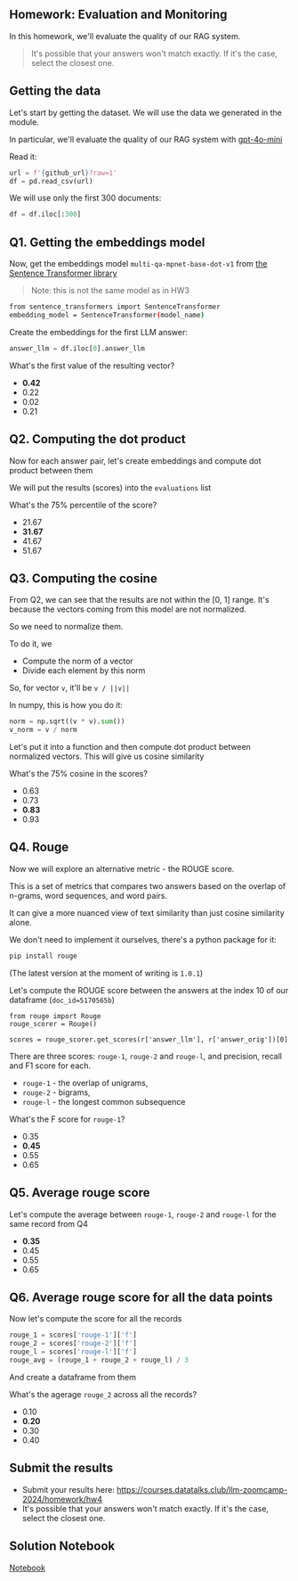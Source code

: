 ## Homework: Evaluation and Monitoring

In this homework, we'll evaluate the quality of our RAG system.

> It's possible that your answers won't match exactly. If it's the case, select the closest one.
> 

## Getting the data

Let's start by getting the dataset. We will use the data we generated in the module.

In particular, we'll evaluate the quality of our RAG system
with [gpt-4o-mini](https://github.com/DataTalksClub/llm-zoomcamp/blob/main/04-monitoring/data/results-gpt4o-mini.csv)

Read it:

```python
url = f'{github_url}?raw=1'
df = pd.read_csv(url)

```

We will use only the first 300 documents:

```python
df = df.iloc[:300]

```

## Q1. Getting the embeddings model

Now, get the embeddings model `multi-qa-mpnet-base-dot-v1` from
[the Sentence Transformer library](https://www.sbert.net/docs/sentence_transformer/pretrained_models.html#model-overview)

> Note: this is not the same model as in HW3
> 

```bash
from sentence_transformers import SentenceTransformer
embedding_model = SentenceTransformer(model_name)

```

Create the embeddings for the first LLM answer:

```python
answer_llm = df.iloc[0].answer_llm

```

What's the first value of the resulting vector?

- **0.42**
- 0.22
- 0.02
- 0.21

## Q2. Computing the dot product

Now for each answer pair, let's create embeddings and compute dot product between them

We will put the results (scores) into the `evaluations` list

What's the 75% percentile of the score?

- 21.67
- **31.67**
- 41.67
- 51.67

## Q3. Computing the cosine

From Q2, we can see that the results are not within the [0, 1] range. It's because the vectors coming from this model are not normalized.

So we need to normalize them.

To do it, we

- Compute the norm of a vector
- Divide each element by this norm

So, for vector `v`, it'll be `v / ||v||`

In numpy, this is how you do it:

```python
norm = np.sqrt((v * v).sum())
v_norm = v / norm

```

Let's put it into a function and then compute dot product
between normalized vectors. This will give us cosine similarity

What's the 75% cosine in the scores?

- 0.63
- 0.73
- **0.83**
- 0.93

## Q4. Rouge

Now we will explore an alternative metric - the ROUGE score.

This is a set of metrics that compares two answers based on the overlap of n-grams, word sequences, and word pairs.

It can give a more nuanced view of text similarity than just cosine similarity alone.

We don't need to implement it ourselves, there's a python package for it:

```bash
pip install rouge

```

(The latest version at the moment of writing is `1.0.1`)

Let's compute the ROUGE score between the answers at the index 10 of our dataframe (`doc_id=5170565b`)

```
from rouge import Rouge
rouge_scorer = Rouge()

scores = rouge_scorer.get_scores(r['answer_llm'], r['answer_orig'])[0]

```

There are three scores: `rouge-1`, `rouge-2` and `rouge-l`, and precision, recall and F1 score for each.

- `rouge-1` - the overlap of unigrams,
- `rouge-2` - bigrams,
- `rouge-l` - the longest common subsequence

What's the F score for `rouge-1`?

- 0.35
- **0.45**
- 0.55
- 0.65

## Q5. Average rouge score

Let's compute the average between `rouge-1`, `rouge-2` and `rouge-l` for the same record from Q4

- **0.35**
- 0.45
- 0.55
- 0.65

## Q6. Average rouge score for all the data points

Now let's compute the score for all the records

```python
rouge_1 = scores['rouge-1']['f']
rouge_2 = scores['rouge-2']['f']
rouge_l = scores['rouge-l']['f']
rouge_avg = (rouge_1 + rouge_2 + rouge_l) / 3

```

And create a dataframe from them

What's the agerage `rouge_2` across all the records?

- 0.10
- **0.20**
- 0.30
- 0.40

## Submit the results

- Submit your results here: https://courses.datatalks.club/llm-zoomcamp-2024/homework/hw4
- It's possible that your answers won't match exactly. If it's the case, select the closest one.

## Solution Notebook
[Notebook](https://github.com/saifulrijal-ds/llm-zoomcamp-2024/blob/main/04-monitoring/notebooks/offline-rag-evaluation-hw.ipynb)
